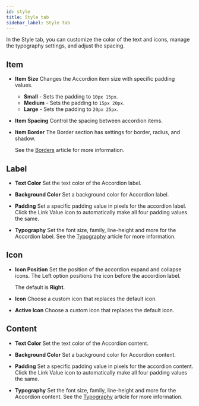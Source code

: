 ```yaml
---
id: style
title: Style tab
sidebar_label: Style tab
---
```


In the Style tab, you can customize the color of the text and icons, manage the typography settings, and adjust the spacing.

## Item

- **Item Size**
  Changes the Accordion item size with specific padding values.

  - **Small** - Sets the padding to `10px 15px`.
  - **Medium** - Sets the padding to `15px 20px`.
  - **Large** - Sets the padding to `20px 25px`.

- **Item Spacing**
  Control the spacing between accordion items.

- **Item Border**
  The Border section has settings for border, radius, and shadow.

  See the [Borders](../../../../basics/border.md) article for more information.

## Label

- **Text Color**
  Set the text color of the Accordion label.

- **Background Color**
  Set a background color for Accordion label.

- **Padding**
  Set a specific padding value in pixels for the accordion label. Click the Link Value icon to automatically make all four padding values the same.

- **Typography**
  Set the font size, family, line-height and more for the Accordion label. See the [Typography](basics/typography.md) article for more information.

## Icon

- **Icon Position**
  Set the position of the accordion expand and collapse icons. The Left option positions the icon before the accordion label.

  The default is **Right**.

- **Icon**
  Choose a custom icon that replaces the default <i className="fas fa-plus"></i> icon.

- **Active Icon**
  Choose a custom icon that replaces the default <i className="fas fa-minus"></i> icon.

## Content

- **Text Color**
  Set the text color of the Accordion content.

- **Background Color**
  Set a background color for Accordion content.

- **Padding**
  Set a specific padding value in pixels for the accordion content. Click the Link Value icon to automatically make all four padding values the same.

- **Typography**
  Set the font size, family, line-height and more for the Accordion content. See the [Typography](basics/typography.md) article for more information.
